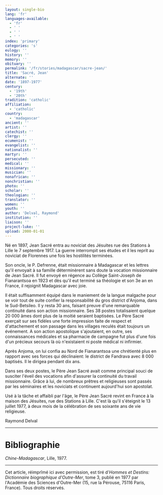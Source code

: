 ```yaml
---
layout: single-bio
lang: 'fr'
languages-available:
  - 'fr'
  - ' '
  - ' '
  - ' '
index: 'primary'
categories: 's'
eulogy: ''
history: ''
memory: ''
obituary: ''
permalink: '/fr/stories/madagascar/sacre-jean/'
title: 'Sacré, Jean'
alternate: ''
date: '1897-1977'
century:
  - '19th'
  - '20th'
tradition: 'catholic'
affiliation:
  - 'catholic'
country:
  - 'madagascar'
ancient: ''
artist: ''
catechist: ''
clergy: ''
ecumenist: ''
evangelist: ''
nationalist: ''
martyr: ''
persecuted: ''
medical: ''
missionary: ''
musician: ''
nonafrican: ''
nonchristian: ''
photo: ''
scholar: ''
theologian: ''
translator: ''
women: ''
youth: ''
author: 'Delval, Raymond'
institution: ''
liaison: ''
project-luke: ''
upload: 2000-01-01
---
```



Né en 1897, Jean Sacré entra au noviciat des Jésuites rue des Stations à Lille le 7 septembre 1917. La guerre interrompit ses études et il les reprit au noviciat de Florennes une fois les hostilités terminées.

Son oncle, le P. Defrenne, était missionnaire à Madagascar et les lettres qu'il envoyait à sa famille déterminèrent sans doute la vocation missionnaire de Jean Sacré. Il fut envoyé en régence au Collège Saint-Joseph de Fianarantsoa en 1923 et dès qu'il eut terminé sa théologie et son 3e an en France, il rejoignit Madagascar avec joie.

Il était suffisamment équipé dans le maniement de la langue malgache pour se voir tout de suite confier la responsabilité du gros district d'Anjoma, dans le Sud-Betsileo. Il y resta 30 ans, faisant preuve d'une remarquable continuité dans son action missionnaire. Ses 38 postes totalisaient quelque 20 000 âmes dont plus de la moitié seraient baptisées. Le Père Sacré exerçait sur ses fidèles une forte impression faite de respect et d'attachement et son passage dans les villages reculés était toujours un événement. A son action apostolique s'ajoutaient, en outre, ses connaissances médicales et sa pharmacie de campagne fut plus d'une fois d'un précieux secours là où n'existaient ni poste médical ni infirmier.

Après Anjoma, on lui confia au Nord de Fianarantsoa une chrétienté plus en rapport avec ses forces qui déclinaient: le district de Fandrava avec 8 000 baptisés. Il le dirigea pendant dix ans.

Dans ses deux postes, le Père Jean Sacré avait comme principal souci de susciter l'éveil des vocations afin d'assurer la continuité du travail missionnaire. Grâce à lui, de nombreux prêtres et religieuses sont passés par les séminaires et les noviciats et continuent aujourd'hui son apostolat.

Usé à la tâche et affaibli par l'âge, le Père Jean Sacré revint en France à la maison des Jésuites, rue des Stations à Lille. C'est là qu'il s'éteignit le 13 juillet 1977, à deux mois de la célébration de ses soixante ans de vie religieuse.

Raymond Delval

---

# Bibliographie

*Chine-Madagascar*, Lille, 1977.

---

Cet article, réimprîmé ici avec permission, est tiré d'*Hommes et Destins: Dictionnaire biographique d'Outre-Mer*, tome 3, publié en 1977 par l'Académie des Sciences d'Outre-Mer (15, rue la Pérouse, 75116 Paris, France). Tous droits réservés.